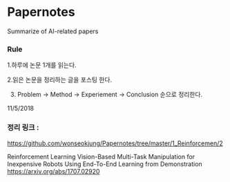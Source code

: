# Papernotes
Summarize of AI-related papers

### Rule

1.하루에 논문 1개를 읽는다.

2.읽은 논문을 정리하는 글을 포스팅 한다. 

3. Problem -> Method -> Experiement -> Conclusion 순으로 정리한다. 





11/5/2018

### 정리 링크 : 

https://github.com/wonseokjung/Papernotes/tree/master/1_Reinforcemen/2

Reinforcement Learning
Vision-Based Multi-Task Manipulation for Inexpensive Robots Using End-To-End Learning from Demonstration
https://arxiv.org/abs/1707.02920


